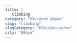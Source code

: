 ```yaml
---
title: |
   Climbing
category: "Κλειστού Χώρου"
slug: "climbing"
slugCategory: "kleistou-xorou"
city: "Αθήνα"
---
```


